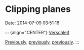 Clipping planes
===============

Date: 2014-07-09 03:51:16

::: {align="CENTER"}
[Verschleif](http://www.vimeo.com/44339328)

[Previously](http://www.jwz.org/blog/2014/01/match-burning-in-slow-motion/),
[previously](http://www.jwz.org/blog/2012/02/a-history-of-the-sky/),
[previously](http://www.jwz.org/blog/2009/09/some-bay-bridge-construction-time-lapse-videos/).
:::
